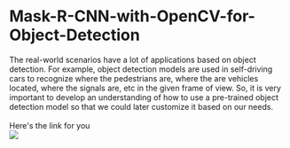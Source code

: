 # Mask-R-CNN-with-OpenCV-for-Object-Detection
The real-world scenarios have a lot of applications based on object detection. For example, object detection models are used in self-driving cars to recognize where the pedestrians are, where the are vehicles located, where the signals are, etc in the given frame of view. So, it is very important to develop an understanding of how to use a pre-trained object detection model so that we could later customize it based on our needs.
<br><br>Here's the link for you <br>
<a href="https://cloudxlab.com/certificate/2FJ13R/"> <img src="https://github.com/ShapeAI/PYTHON-AND-DATA-ANALYTICS/blob/main/Python_and_deep_learning.png"> </a>
